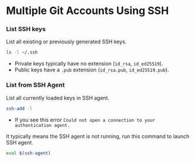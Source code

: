 # Multiple Git Accounts Using SSH

### List SSH keys
List all existing or previously generated SSH keys.
```bash
ls -l ~/.ssh
```
- Private keys typically have no extension (`id_rsa`, `id_ed25519`).
- Public keys have a `.pub` extension (`id_rsa.pub`, `id_ed25519.pub`).

### List from SSH Agent
List all currently loaded keys in SSH agent.
```bash
ssh-add -l
```
- If you see this error `Could not open a connection to your authentication agent.`

It typically means the SSH agent is not running, run this command to launch SSH agent.
```bash
eval $(ssh-agent)
```